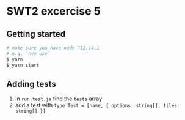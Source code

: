 # SWT2 excercise 5

## Getting started

```bash
# make sure you have node ^12.14.1
# e.g. `nvm use`
$ yarn
$ yarn start
```

## Adding tests

1. in `run.test.js` find the `tests` array
2. add a test with `type Test = [name, { options. string[], files: string[] }]`
